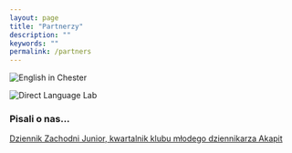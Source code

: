 ```yaml
---
layout: page
title: "Partnerzy"
description: ""
keywords: ""
permalink: /partners
---
```


![English in Chester](http://interpc.pl/~mlewinterpc/myschoolofenglish/images/partners/english_in_chester.png)

![Direct Language Lab](http://interpc.pl/~mlewinterpc/myschoolofenglish/images/partners/DDL.png)

### Pisali o nas...

[Dziennik Zachodni Junior, kwartalnik klubu młodego dziennikarza Akapit](http://www.juniormedia.pl/wp-content/newspaper/12431/akapit-20.pdf)

